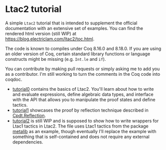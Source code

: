 # Ltac2 tutorial
A simple `Ltac2` tutorial that is intended to supplement the official documentation with an extensive set of examples. You can find the rendered html version (still WIP) at <https://blog.electriclam.com/ltac2/toc.html>.

The code is known to compiles under Coq 8.16.0 and 8.18.0. If you are using an older version of Coq, certain standard library functions or language constructs might be missing (e.g. `Int.le` and `if`).

You can contribute by making pull requests or simply asking me to add you as a contributor. I'm still working to turn the comments in the Coq code into coqdoc.

- [tutorial0](theories/tutorial0.v) contains the basics of Ltac2. You'll learn about how to write and evaluate expressions, define algebraic data types, and interface with the API that allows you to manipulate the proof states and define tactics.
- [tutorial1](theories/tutorial1.v) showcases the proof by reflection technique described in [Cpdt.Reflection](http://adam.chlipala.net/cpdt/html/Cpdt.Reflection.html).
- [tutorial2](theories/tutorial2.v) is still WIP and is supposed to show how to write wrappers for Ltac1 tactics in Ltac2. The file uses Ltac1 tactics from the package [metalib](https://github.com/plclub/metalib) as an example, though eventually I'll replace the example with something that is self-contained and does not require any external dependencies.
